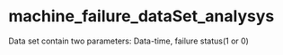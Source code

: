 # machine_failure_dataSet_analysys
Data set contain two parameters: Data-time, failure status(1 or 0)
